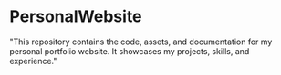 # PersonalWebsite
"This repository contains the code, assets, and documentation for my personal portfolio website. It showcases my projects, skills, and experience."
